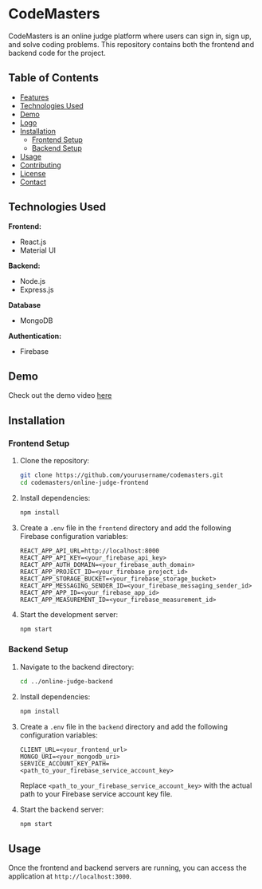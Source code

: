 
# CodeMasters

CodeMasters is an online judge platform where users can sign in, sign up, and solve coding problems. This repository contains both the frontend and backend code for the project.


## Table of Contents

- [Features](#features)
- [Technologies Used](#technologies-used)
- [Demo](#demo)
- [Logo](#logo)
- [Installation](#installation)
  - [Frontend Setup](#frontend-setup)
  - [Backend Setup](#backend-setup)
- [Usage](#usage)
- [Contributing](#contributing)
- [License](#license)
- [Contact](#contact)
## Technologies Used

**Frontend:**
- React.js
- Material UI

**Backend:**
- Node.js
- Express.js

**Database**
- MongoDB

**Authentication:**
- Firebase
## Demo

Check out the demo video [here](https://www.loom.com/share/38949be44e31430ebee48f51f8fc2e92)
## Installation

### Frontend Setup

1. Clone the repository:
    ```bash
    git clone https://github.com/yourusername/codemasters.git
    cd codemasters/online-judge-frontend
    ```

2. Install dependencies:
    ```bash
    npm install
    ```

3. Create a `.env` file in the `frontend` directory and add the following Firebase configuration variables:
    ```env
    REACT_APP_API_URL=http://localhost:8000
    REACT_APP_API_KEY=<your_firebase_api_key>
    REACT_APP_AUTH_DOMAIN=<your_firebase_auth_domain>
    REACT_APP_PROJECT_ID=<your_firebase_project_id>
    REACT_APP_STORAGE_BUCKET=<your_firebase_storage_bucket>
    REACT_APP_MESSAGING_SENDER_ID=<your_firebase_messaging_sender_id>
    REACT_APP_APP_ID=<your_firebase_app_id>
    REACT_APP_MEASUREMENT_ID=<your_firebase_measurement_id>
    ```

4. Start the development server:
    ```bash
    npm start
    ```

### Backend Setup

1. Navigate to the backend directory:
    ```bash
    cd ../online-judge-backend
    ```

2. Install dependencies:
    ```bash
    npm install
    ```

3. Create a `.env` file in the `backend` directory and add the following configuration variables:
    ```env
    CLIENT_URL=<your_frontend_url>
    MONGO_URI=<your_mongodb_uri>
    SERVICE_ACCOUNT_KEY_PATH=<path_to_your_firebase_service_account_key>
    ```

   Replace `<path_to_your_firebase_service_account_key>` with the actual path to your Firebase service account key file.

4. Start the backend server:
    ```bash
    npm start
    ```

## Usage

Once the frontend and backend servers are running, you can access the application at `http://localhost:3000`.

